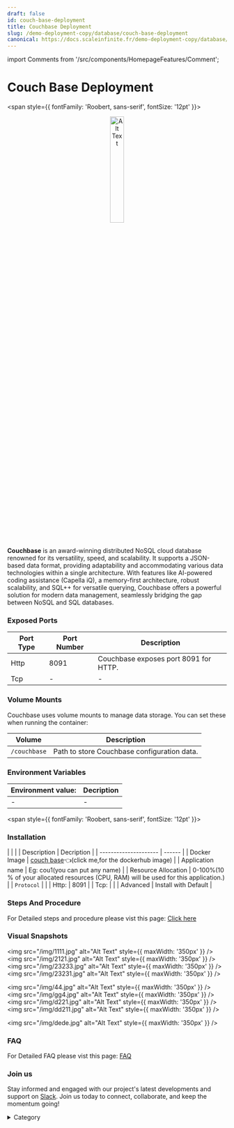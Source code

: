```yaml
---
draft: false
id: couch-base-deployment
title: Couchbase Deployment
slug: /demo-deployment-copy/database/couch-base-deployment
canonical: https://docs.scaleinfinite.fr/demo-deployment-copy/database/couch-base-deployment/
---
```

import Comments from '/src/components/HomepageFeatures/Comment';




# Couch Base Deployment

<span style={{ fontFamily: 'Roobert, sans-serif', fontSize: '12pt' }}>

<p align="center">
  <img src="/img/dd31.png" alt="Alt Text" width="25%"/>
</p> 

**Couchbase** is an award-winning distributed NoSQL cloud database renowned for its versatility, speed, and scalability. It supports a JSON-based data format, providing adaptability and accommodating various data technologies within a single architecture. With features like AI-powered coding assistance (Capella iQ), a memory-first architecture, robust scalability, and SQL++ for versatile querying, Couchbase offers a powerful solution for modern data management, seamlessly bridging the gap between NoSQL and SQL databases.

### Exposed Ports

| Port Type | Port Number | Description                               |
| --------- | ----------- | ----------------------------------------- |
| Http      | 8091        | Couchbase exposes port 8091 for HTTP.     |
| Tcp       | -           | -             |

### Volume Mounts

Couchbase uses volume mounts to manage data storage. You can set these when running the container:

| Volume      | Description                                    |
| ----------- | ---------------------------------------------- |
| `/couchbase` | Path to store Couchbase configuration data.    |


### Environment Variables


|   **Environment value:**          | Decription                                                                                                               | 
| --------------------- | ------                                                                                                                   | 
|-       |  -                              |

</span>


<span style={{ fontFamily: 'Roobert, sans-serif', fontSize: '12pt' }}>

### Installation



|                       |                                                                                                                          |
|  Description          | Decription                                                                                                               | 
| --------------------- | ------                                                                                                                   | 
| Docker Image          |  [couch base](https://hub.docker.com/\_/couchbase)👈(click me,for the dockerhub image)                                   |
| Application name      |  Eg: cou1(you can put any name)                                                                                        | 
| Resource Allocation   |  0-100%(10 % of your allocated resources (CPU, RAM) will be used for this application.)                                  | 
| `Protocol`            |                                                                                                                          | 
|  Http:                |  8091                                                                                                                      |
|  Tcp:                 |                                                                                                                          | 
|    Advanced           |    Install with Default                                                                                                  |
                                                                  


### Steps And Procedure&#x20;

For Detailed steps and procedure please vist this page: [Click here](https://techscaleinfinite.github.io/introduction/cloud-float/Steps%20and%20procedure)


### Visual Snapshots

<img src="/img/1111.jpg" alt="Alt Text" style={{ maxWidth: '350px' }} /> <img src="/img/2121.jpg" alt="Alt Text" style={{ maxWidth: '350px' }} /> <img src="/img/23233.jpg" alt="Alt Text" style={{ maxWidth: '350px' }} /> <img src="/img/23231.jpg" alt="Alt Text" style={{ maxWidth: '350px' }} />

<img src="/img/44.jpg" alt="Alt Text" style={{ maxWidth: '350px' }} /> <img src="/img/gg4.jpg" alt="Alt Text" style={{ maxWidth: '350px' }} /> <img src="/img/d221.jpg" alt="Alt Text" style={{ maxWidth: '350px' }} /> <img src="/img/dd211.jpg" alt="Alt Text" style={{ maxWidth: '350px' }} />

<img src="/img/dede.jpg" alt="Alt Text" style={{ maxWidth: '350px' }} />


### FAQ

For Detailed FAQ please vist this page: [FAQ](https://techscaleinfinite.github.io/FAQ)

### Join us

Stay informed and engaged with our project's latest developments and support on [Slack](https://app.slack.com/client/T04QS32JX6E/C04QKEWE146). Join us today to connect, collaborate, and keep the momentum going!&#x20;

<details>

<summary>Category</summary>

Kubernetes, cloud computing, DevOps, cloud services, hosting platform, container orchestration, cloud infrastructure, cloud deployment, cloud management, cloud technology, cloud solutions, database, couch base

</details>

</span>

<Comments />